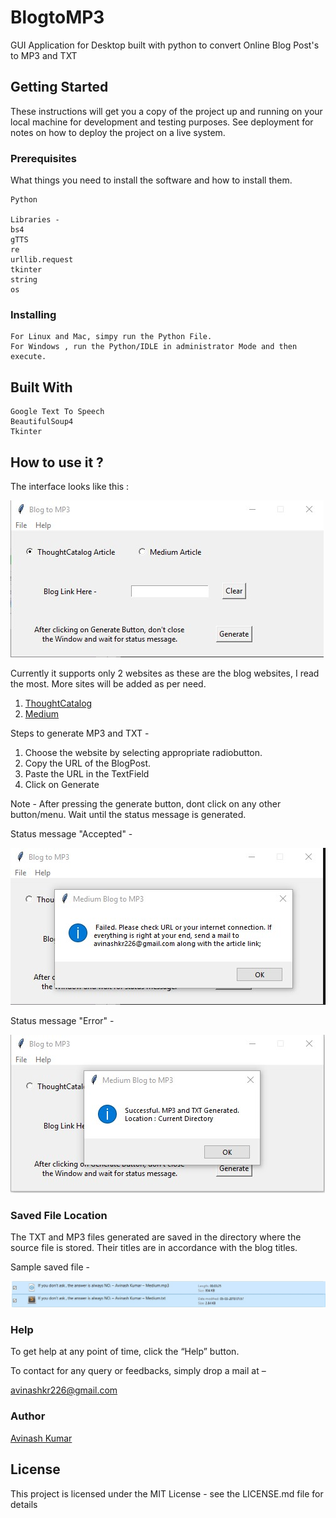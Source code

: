 <h1>BlogtoMP3</h1>
GUI Application for Desktop built with python to convert Online Blog Post's to MP3 and TXT 

<h2>Getting Started</h2>
These instructions will get you a copy of the project up and running on your local machine for development and testing purposes. See deployment for notes on how to deploy the project on a live system.

<h3>Prerequisites</h3>
What things you need to install the software and how to install them.

```
Python

Libraries - 
bs4
gTTS
re
urllib.request
tkinter
string
os
```
<h3>Installing</h3>

```
For Linux and Mac, simpy run the Python File.
For Windows , run the Python/IDLE in administrator Mode and then execute.
```
<h2>Built With</h2>
  
```
Google Text To Speech
BeautifulSoup4
Tkinter
```

<h2> How to use it ? </h2>
The interface looks like this :

![Blog2MP3 interface](/readme_1.jpg)

Currently it supports only 2 websites as these are the blog websites, I read the most. More sites will be added as per need.
1) [ThoughtCatalog](https://www.thoughtcatalog.com)
2) [Medium](https://www.medium.com)

Steps to generate MP3 and TXT -
1) Choose the website by selecting appropriate radiobutton.
2) Copy the URL of the BlogPost.
3) Paste the URL in the TextField
4) Click on Generate

Note - After pressing the generate button, dont click on any other button/menu. Wait until the status message is generated.

Status message "Accepted" -

![Blog2MP3 Accepted](/readme_2.jpg)

Status message "Error" - 

![Blog2MP3 interface](/readme_3.jpg)

<h3> Saved File Location </h3>

The TXT and MP3 files generated are saved in the directory where the source file is stored. Their titles are in accordance with the blog titles.

Sample saved file - 

![Saved Files Location](/readme_4.jpg)

<h3> Help </h3>

To get help at any point of time, click the “Help” button.


To contact for any query or feedbacks, simply drop a mail at – <br>

avinashkr226@gmail.com <br>


<h3>Author</h3>

[Avinash Kumar](https://www.linkedin.com/in/akavinashkumar)


<h2>License</h2>
This project is licensed under the MIT License - see the LICENSE.md file for details
